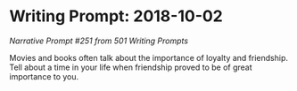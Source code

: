# Writing Prompt: 2018-10-02

_Narrative Prompt #251 from 501 Writing Prompts_

Movies and books often talk about the importance of loyalty and friendship.
Tell about a time in your life when friendship proved to be of great importance
to you.


